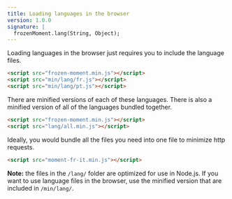 ```yaml
---
title: Loading languages in the browser
version: 1.0.0
signature: |
  frozenMoment.lang(String, Object);
---
```



Loading languages in the browser just requires you to include the language files.

```html
<script src="frozen-moment.min.js"></script>
<script src="min/lang/fr.js"></script>
<script src="min/lang/pt.js"></script>
```

There are minified versions of each of these languages. There is also a minified version of all of the languages bundled together.

```html
<script src="frozen-moment.min.js"></script>
<script src="lang/all.min.js"></script>
```

Ideally, you would bundle all the files you need into one file to minimize http requests.

```html
<script src="moment-fr-it.min.js"></script>
```

**Note:** the files in the `/lang/` folder are optimized for use in Node.js. If you want to use language files in the browser, use the minified version that are included in `/min/lang/`.

